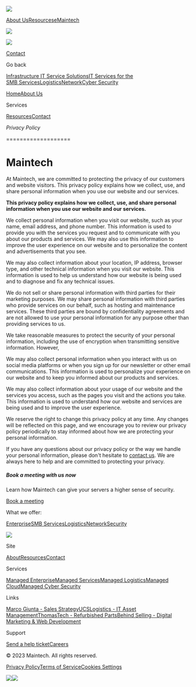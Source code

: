 [![](https://cdn.prod.website-files.com/64b9400e5bcd13d06f431734/650078371d81c0f2b1c0eaf9_logo-white.svg)](https://www.maintech.com/)

[About Us](https://www.maintech.com/about)[Resources](https://www.maintech.com/blog)[eMaintech](https://www.maintech.com/you-are-leaving-maintech)

![](https://cdn.prod.website-files.com/64b9400e5bcd13d06f431734/651d9d805ee70fecda0ff1ee_mingcute_close-fill.png)

[![](https://cdn.prod.website-files.com/64b9400e5bcd13d06f431734/651d9d805ee70fecda0ff1f0_search.svg)](#)

[Contact](https://www.maintech.com/contact)

Go back

[Infrastructure IT Service Solutions](https://www.maintech.com/services/managed-enterprise)[IT Services for the SMB Services](https://www.maintech.com/services/managed-logistics)[Logistics](https://www.maintech.com/services/managed-services)[Network](https://www.maintech.com/services/managed-cloud)[Cyber Security](https://www.maintech.com/services/managed-cyber-security)

[Home](https://www.maintech.com/)[About Us](https://www.maintech.com/about)

Services

[Resources](https://www.maintech.com/blog)[Contact](https://www.maintech.com/contact)

_Privacy Policy_  

===================

Maintech
========

At Maintech, we are committed to protecting the privacy of our customers and website visitors. This privacy policy explains how we collect, use, and share personal information when you use our website and our services.

**This privacy policy explains how we collect, use, and share personal information when you use our website and our services.**  
  
We collect personal information when you visit our website, such as your name, email address, and phone number. This information is used to provide you with the services you request and to communicate with you about our products and services. We may also use this information to improve the user experience on our website and to personalize the content and advertisements that you see.  
  
We may also collect information about your location, IP address, browser type, and other technical information when you visit our website. This information is used to help us understand how our website is being used and to diagnose and fix any technical issues.  
  
We do not sell or share personal information with third parties for their marketing purposes. We may share personal information with third parties who provide services on our behalf, such as hosting and maintenance services. These third parties are bound by confidentiality agreements and are not allowed to use your personal information for any purpose other than providing services to us.  
  
We take reasonable measures to protect the security of your personal information, including the use of encryption when transmitting sensitive information. However,  
  
We may also collect personal information when you interact with us on social media platforms or when you sign up for our newsletter or other email communications. This information is used to personalize your experience on our website and to keep you informed about our products and services.  
  
We may also collect information about your usage of our website and the services you access, such as the pages you visit and the actions you take. This information is used to understand how our website and services are being used and to improve the user experience.  
  
We reserve the right to change this privacy policy at any time. Any changes will be reflected on this page, and we encourage you to review our privacy policy periodically to stay informed about how we are protecting your personal information.  
  
If you have any questions about our privacy policy or the way we handle your personal information, please don't hesitate to [contact us](#). We are always here to help and are committed to protecting your privacy.

##### Book a meeting with us now

Learn how Maintech can give your servers a higher sense of security.

[Book a meeting](https://calendly.com/mgiunta/meeting?month=2023-11)

What we offer:

[Enterprise](https://www.maintech.com/services/managed-enterprise)[SMB Services](https://www.maintech.com/services/managed-services-)[Logistics](https://www.maintech.com/services/managed-logistics)[Network](https://www.maintech.com/services/managed-cloud)[Security](https://www.maintech.com/services/managed-cyber-security)

[![](https://cdn.prod.website-files.com/64b9400e5bcd13d06f431734/650d9dfac729795e2a4b3c40_maintechlogo_blue.svg)](https://www.maintech.com/)

Site

[About](https://www.maintech.com/about)[Resources](https://www.maintech.com/blog)[Contact](https://www.maintech.com/contact)

Services

[Managed Enterprise](https://www.maintech.com/services/managed-enterprise)[Managed Services](https://www.maintech.com/services/managed-services-)[Managed Logistics](https://www.maintech.com/services/managed-logistics)[Managed Cloud](https://www.maintech.com/services/managed-cloud)[Managed Cyber Security](https://www.maintech.com/services/managed-cyber-security)

Links

[Marco Giunta - Sales Strategy](https://www.marcogiunta.com/)[UCSLogistics - IT Asset Management](https://www.ucslogistics.com/)[ThomasTech - Refurbished Parts](https://www.thomastechllc.com/)[Behind Selling - Digital Marketing & Web Development](https://www.behindselling.com/)

Support

[Send a help ticket](https://www.maintech.com/support)[Careers](https://www.maintech.com/careers)

© 2023 Maintech. All rights reserved.

[Privacy Policy](https://www.maintech.com/legal/privacy-policy)[Terms of Service](https://www.maintech.com/legal/terms-conditions)[Cookies Settings](https://www.maintech.com/legal/cookie-settings)

[![](https://cdn.prod.website-files.com/64b9400e5bcd13d06f431734/6516ecba36f71c8598be23fa_bi_twitter-x.svg)](https://twitter.com/maintech1?lang=en)[![](https://cdn.prod.website-files.com/64b9400e5bcd13d06f431734/64b9400e5bcd13d06f431763_Vectors-Wrapper.svg)](https://www.linkedin.com/company/mainone-technology-solutions/)
